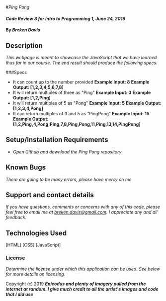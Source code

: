 #_Ping Pong_

#### _Code Review 3 for Intro to Programming 1, June 24, 2019_

#### By _**Breken Davis**_

## Description

_This webpage is meant to showcase the JavaScript that we have learned thus far in our course. The end result should produce the following specs._

###Specs
* It can count up to the number provided
  **Example Input: 8**
  **Example Output: [1,2,3,4,5,6,7,8]**
* It will return multiples of three as "Ping"
  **Example Input: 3**
  **Example Output: [1,2,Ping]**
* It will return multiples of 5 as "Pong"
  **Example Input: 5**
  **Example Output: [1,2,3,4,Pong]**
* It can return multiples of 3 and 5 as "PingPong"
  **Example Input: 15**
  **Example Output: [1,2,Ping,4,Pong,Ping,7,8,Ping,Pong,11,Ping,13,14,PingPong]**

## Setup/Installation Requirements

* _Open Github and download the Ping Pong repository_

## Known Bugs

_There are going to be many errors, please have mercy on me_

## Support and contact details

_If you have questions, comments or concerns with any of this code, please feel free to email me at breken.davis@gmail.com. I appreciate any and all feedback._

## Technologies Used

[HTML]
[CSS]
[JavaScript]

### License

*Determine the license under which this application can be used.  See below for more details on licensing.*

Copyright (c) 2019 **_Epicodus and plenty of imagery pulled from the internet at random. I give much credit to all the artist's images and code that I did use_**
